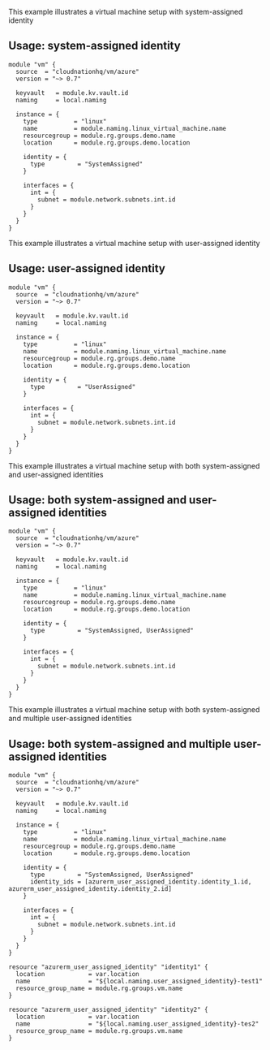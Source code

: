 This example illustrates a virtual machine setup with system-assigned identity

## Usage: system-assigned identity

```hcl
module "vm" {
  source  = "cloudnationhq/vm/azure"
  version = "~> 0.7"

  keyvault   = module.kv.vault.id
  naming     = local.naming

  instance = {
    type          = "linux"
    name          = module.naming.linux_virtual_machine.name
    resourcegroup = module.rg.groups.demo.name
    location      = module.rg.groups.demo.location

    identity = {
      type         = "SystemAssigned"
    }

    interfaces = {
      int = {
        subnet = module.network.subnets.int.id
      }
    }
  }
}
```

This example illustrates a virtual machine setup with user-assigned identity

## Usage: user-assigned identity

```hcl
module "vm" {
  source  = "cloudnationhq/vm/azure"
  version = "~> 0.7"

  keyvault   = module.kv.vault.id
  naming     = local.naming

  instance = {
    type          = "linux"
    name          = module.naming.linux_virtual_machine.name
    resourcegroup = module.rg.groups.demo.name
    location      = module.rg.groups.demo.location

    identity = {
      type         = "UserAssigned"
    }

    interfaces = {
      int = {
        subnet = module.network.subnets.int.id
      }
    }
  }
}
```

This example illustrates a virtual machine setup with both system-assigned and user-assigned identities

## Usage: both system-assigned and user-assigned identities

```hcl
module "vm" {
  source  = "cloudnationhq/vm/azure"
  version = "~> 0.7"

  keyvault   = module.kv.vault.id
  naming     = local.naming

  instance = {
    type          = "linux"
    name          = module.naming.linux_virtual_machine.name
    resourcegroup = module.rg.groups.demo.name
    location      = module.rg.groups.demo.location

    identity = {
      type         = "SystemAssigned, UserAssigned"
    }

    interfaces = {
      int = {
        subnet = module.network.subnets.int.id
      }
    }
  }
}
```

This example illustrates a virtual machine setup with both system-assigned and multiple user-assigned identities

## Usage: both system-assigned and multiple user-assigned identities

```hcl
module "vm" {
  source  = "cloudnationhq/vm/azure"
  version = "~> 0.7"

  keyvault   = module.kv.vault.id
  naming     = local.naming

  instance = {
    type          = "linux"
    name          = module.naming.linux_virtual_machine.name
    resourcegroup = module.rg.groups.demo.name
    location      = module.rg.groups.demo.location
    
    identity = {
      type         = "SystemAssigned, UserAssigned"
      identity_ids = [azurerm_user_assigned_identity.identity_1.id, azurerm_user_assigned_identity.identity_2.id]
    }

    interfaces = {
      int = {
        subnet = module.network.subnets.int.id
      }
    }
  }
}

resource "azurerm_user_assigned_identity" "identity1" {
  location            = var.location
  name                = "${local.naming.user_assigned_identity}-test1"
  resource_group_name = module.rg.groups.vm.name
}

resource "azurerm_user_assigned_identity" "identity2" {
  location            = var.location
  name                = "${local.naming.user_assigned_identity}-tes2"
  resource_group_name = module.rg.groups.vm.name
}
```